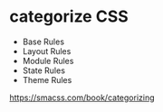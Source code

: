 # categorize CSS

* Base Rules
* Layout Rules
* Module Rules
* State Rules
* Theme Rules

https://smacss.com/book/categorizing
